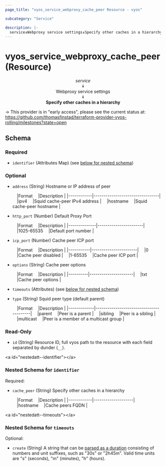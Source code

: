 ```yaml
---
page_title: "vyos_service_webproxy_cache_peer Resource - vyos"

subcategory: "Service"

description: |- 
  service⯯Webproxy service settings⯯Specify other caches in a hierarchy
---
```


# vyos_service_webproxy_cache_peer (Resource)
<center>

*service*  
⯯  
Webproxy service settings  
⯯  
**Specify other caches in a hierarchy**


</center>

-> This provider is in "early access", please see the current status at: https://github.com/thomasfinstad/terraform-provider-vyos-rolling/milestones?state=open

## Schema

### Required

- `identifier` (Attributes Map) (see [below for nested schema](#nestedatt--identifier))

### Optional

- `address` (String) Hostname or IP address of peer

    &emsp;|Format    &emsp;|Description                    |
    |------------|---------------------------------|
    &emsp;|ipv4      &emsp;|Squid cache-peer IPv4 address  |
    &emsp;|hostname  &emsp;|Squid cache-peer hostname      |
- `http_port` (Number) Default Proxy Port

    &emsp;|Format      &emsp;|Description          |
    |--------------|-----------------------|
    &emsp;|1025-65535  &emsp;|Default port number  |
- `icp_port` (Number) Cache peer ICP port

    &emsp;|Format   &emsp;|Description          |
    |-----------|-----------------------|
    &emsp;|0        &emsp;|Cache peer disabled  |
    &emsp;|1-65535  &emsp;|Cache peer ICP port  |
- `options` (String) Cache peer options

    &emsp;|Format  &emsp;|Description         |
    |----------|----------------------|
    &emsp;|txt     &emsp;|Cache peer options  |
- `timeouts` (Attributes) (see [below for nested schema](#nestedatt--timeouts))
- `type` (String) Squid peer type (default parent)

    &emsp;|Format     &emsp;|Description                            |
    |-------------|-----------------------------------------|
    &emsp;|parent     &emsp;|Peer is a parent                       |
    &emsp;|sibling    &emsp;|Peer is a sibling                      |
    &emsp;|multicast  &emsp;|Peer is a member of a multicast group  |

### Read-Only

- `id` (String) Resource ID, full vyos path to the resource with each field separated by dunder (`__`).

&lt;a id=&#34;nestedatt--identifier&#34;&gt;&lt;/a&gt;
### Nested Schema for `identifier`

Required:

- `cache_peer` (String) Specify other caches in a hierarchy

    &emsp;|Format    &emsp;|Description       |
    |------------|--------------------|
    &emsp;|hostname  &emsp;|Cache peers FQDN  |


&lt;a id=&#34;nestedatt--timeouts&#34;&gt;&lt;/a&gt;
### Nested Schema for `timeouts`

Optional:

- `create` (String) A string that can be [parsed as a duration](https://pkg.go.dev/time#ParseDuration) consisting of numbers and unit suffixes, such as &#34;30s&#34; or &#34;2h45m&#34;. Valid time units are &#34;s&#34; (seconds), &#34;m&#34; (minutes), &#34;h&#34; (hours).  
